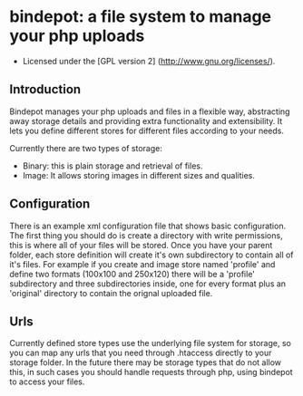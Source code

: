 # bindepot: a file system to manage your php uploads

*  Licensed under the [GPL version 2] (http://www.gnu.org/licenses/).

## Introduction

Bindepot manages your php uploads and files in a flexible way, abstracting
away storage details and providing extra functionality and extensibility.
It lets you define different stores for different files according to your needs.

Currently there are two types of storage:

* Binary: this is plain storage and retrieval of files.
* Image: It allows storing images in different sizes and qualities.

## Configuration

There is an example xml configuration file that shows basic configuration.
The first thing you should do is create a directory with write permissions,
this is where all of your files will be stored.
Once you have your parent folder, each store definition will create it's own
subdirectory to contain all of it's files.
For example if you create and image store named 'profile' and define two
formats (100x100 and 250x120) there will be a 'profile' subdirectory and three
subdirectories inside, one for every format plus an 'original' directory to
contain the orignal uploaded file.  

## Urls

Currently defined store types use the underlying file system for storage, so
you can map any urls that you need through .htaccess directly to your storage
folder.
In the future there may be storage types that do not allow this, in such cases
you should handle requests through php, using bindepot to access your files.

